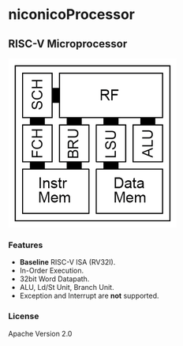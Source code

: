# niconicoProcessor

## RISC-V Microprocessor

![RV32I](RV32I.png)

### Features
- **Baseline** RISC-V ISA (RV32I).
- In-Order Execution.
- 32bit Word Datapath.
- ALU, Ld/St Unit, Branch Unit.
- Exception and Interrupt are **not** supported.

### License
Apache Version 2.0
